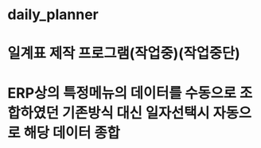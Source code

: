 # daily_planner

# 일계표 제작 프로그램(작업중)(작업중단)

# ERP상의 특정메뉴의 데이터를 수동으로 조합하였던 기존방식 대신 일자선택시 자동으로 해당 데이터 종합
